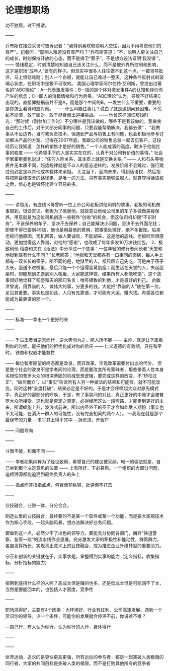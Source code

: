 # 论理想职场

功不独居，过不推诿。

——

乔布斯在接受采访时告诉记者：“我特别喜欢和聪明人交往，因为不用考虑他们的尊严”。记者问：“聪明人难道没有尊严吗？”乔布斯答道：“不，聪明人更关注自己的成长，时刻保持开放的心态，而不是捍卫“面子”，不是想方设法证明‘我没错’”。
——
情绪稳定，时刻清楚地知道自己该关注什么，而不是被外界所控制和影响，这才是职场“成年人”该有的样子。但现实中很多人往往做不到这一点。一被领导批评，马上愤怒难耐；别人一个白眼，就能让自己难过一整天，这种条件反射式的玻璃心状态，在职场中是极不可取的。
美国心理学家阿尔伯特·艾利斯，曾提出过著名的“ABC理论”：A--代表激发事件；B--指的是个体对激发事件A的认知和评价而产生的信念；C--即人的消极情绪和行为后果。“ABC理论”认为，导致不好结果C出现的，直接罪魁祸首并不是A，而是那个中间的B。—发生什么不重要，重要的是你怎么看待和应对他。
——
什么叫能扛事儿？说白了就是遇到问题困难，不慌乱不崩溃，敢于面对，敢于挺身而出迎接挑战。
——
他曾这样回忆那段时光：“那时候（刚参加工作时）不分哪些是我该做的，哪些不是我该做的。我做完自己的工作后，对于大部分同事的问题，只要我能帮助解决，我都去做” 、“我做事从不设边界。当时我负责技术，但遇到产品与销售上有问题，也会积极地参与讨论解决产品的方案。记得在2007年底，我跟公司的销售总监一起去见客户。这段经历让我知道：怎样的销售才是好的销售。”
一个人能成事的高度，取决于他能扛事的程度
——
他希望手下的人是实实在在的，认真干对公司有价值的事情。” 社会学家霍斯曼也说过：“任何人际关系，其本质上就是交换关系。”
——
人和石头等物质并无本质不同，趋势规律就是不以人的意志逆转的，发展阶段不会跳过，强行跳过也必定是以其他成本载体来承担。
关注当下，面向未来，得到话语权，然后指导按照最佳取舍的路径走，是唯一的方法，只有事实能够说服人，就算夺得话语权之后，信心也是毁坏比建立容易的多。

——

——
讲信用，有底线
K哥曾听一位上市公司老板讲他司机的故事。老板的司机做事周到，很受赏识。老板为了感谢他，就故意让他给公司里的车子多做做美容保养。用意就是为这位司机创造一些额外“创收”的机会，但这位司机却很“不识时务”，不该保养的车子，坚决不去保养；自己能解决小问题，坚决不去外面花钱；即使不得已要到4S店，他也是用最低的费用，把事情处理好，绝不多报账。后来老板问他原因，司机回答，做人要诚信，不能胡来，这是他的底线。老板听后很感动，更加觉得这人靠谱，对他的“感谢”，也改成了每年多发10万块钱红包。
2、极致利他
稻盛和夫在《活法》中分享过一个故事：一位年轻的修行者问长老“天堂和地狱到底有什么不同？”长老回答：“地狱和天堂都各有一口相同的面锅，每人手上都有一双长长的筷子。所不同的是，地狱里的人，都只顾自己先吃，可是由于筷子太长，面送不进嘴里，最后只能一个个饿得面黄肌瘦；而生活在天堂的人，夹起面条时，却能想到先送到别人嘴里，大家能这样做，结果所有人都能吃饱”。这个故事很好地诠释了稻盛和夫的那句名言：唯有极致的利他，才是最好的利己。
俞敏洪曾说，用靠谱的人，做伟大的事，分更多的钱。大佬把“靠谱的人”放在第一位，足见其重要。事实也是如此，人只有先靠谱，才可能有大运，赚大钱。希望各位都能成为最靠谱的那一个。

——

——
标准——拿出一个更好的来

——

——
千古王者当逆天而行，逆大势而为之，能人所不能
——
主帅，就是让下属看到你的时候，能把他们的担忧化成对你的信任
——
仁义道德的有效期，只在和平时。
铁血和权威才能救世

——
每位智者期望的终态都是改良，而非改革，毕竟改革需要付出血的代价。
但是整个社会的改良不是学者间的论理，而是要改变所有蒙昧者，那些带着人性本身劣根性的普罗大众的根深蒂固的机械思想逻辑，要完成这样的改变，不“矫枉过正”，“破后而立”，以“事实”告诉所有人另一种做法的结果和可能性，就不可能改变。同时这种“全盘打破”，结果必定是不好的，于是才会呼唤起大众对原先模式中，真正好的那部分的呼唤，于是，有了事实间的对比，真正更好的中庸才会被普罗大众所接受，这也就是否定之否定，必得经历这么一段弯路，才能走到更好的未来，所谓螺旋上升，波浪式前进，所以内圣外王的圣王才会如此受人期盼（事实也不太可能，在消灭一群人的可能性，没有完全相同的两个人）。
—我现在就是那个最保守的力量
—求乎其上得乎其中
—拆房顶，开窗户

——
问题导向

——

斗而不破，和而不同
——

——
学者如果纯粹为了经世致用，希望自己的建议被采纳，唯一的做法就是，自己坐到那个决定意见的位置
——
上有所好，下必甚焉。一个组织的大部分问题，追根溯源都能追溯到最终负责人的头上

——
指点而非指指点点，包容而非纵容，批评但不打击

——

业技融合，业财一体，分分合合。

制造业里的业技融合，最终要的不是某一个软件或某一个功能，而是要大家把技术作为核心手段，一起头脑风暴，想办法解决好业务问题。

要做到这一点，必然少不了出色的领导力，要能充分协同各部门，摒弃“铁道警察，各管一段”的流水线作业思维，充分激发大家的积极性和能动性，群策群力，各自发挥所长，实现真正意义上的业技融合，成为推进企业升级转型的重要助力。

 

守正和创新的关键就在于，实事求是。掌握得到实事的能力（定义指标，收集指标，分析指标的能力）

——

招聘到底招什么样的人呢？高成本但是赚的也多，还是低成本但是可能回不了本，当然是要能回本的，也包括人才密度，竞争性

——

职场混得好，主要有4个因素：大环境好、行业有红利、公司高速发展、遇到一个赏识你的领导。少一个条件，可能你的发展就会停滞不前，你说难不难？

—自己行，有人认为你行，认为你行的人行，身体得行

——

——

体育运动，追求的是更快更高更强，所有运动的参与者，都是一起突破人类极限的同行者，大家的共同目标是突破人类的极限，而不是打败其他所有的竞争者
